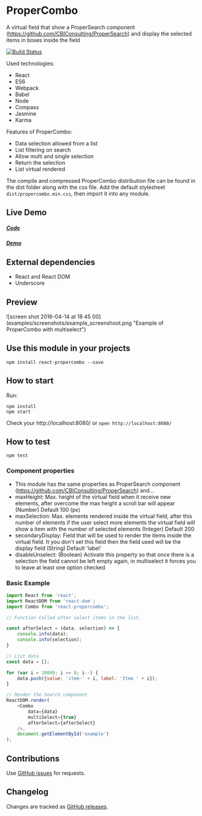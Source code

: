 # ProperCombo
A virtual field that show a ProperSearch component (https://github.com/CBIConsulting/ProperSearch) and display the selected items in boxes inside the field

[![Build Status](https://travis-ci.org/CBIConsulting/ProperCombo.svg)](https://travis-ci.org/CBIConsulting/ProperCombo)

Used technologies:

- React
- ES6
- Webpack
- Babel
- Node
- Compass
- Jasmine
- Karma


Features of ProperCombo:

* Data selection allowed from a list
* List filtering on search
* Allow multi and single selection
* Return the selection
* List virtual rendered


The compile and compressed ProperCombo distribution file can be found in the dist folder along with the css file. Add the default stylesheet `dist/propercombo.min.css`, then import it into any module.

## Live Demo
##### [Code](https://github.com/CBIConsulting/ProperCombo/tree/gh-pages/examples/jsx/app.js)
##### [Demo](http://cbiconsulting.github.io/ProperCombo/)

## External dependencies
* React and React DOM
* Underscore


## Preview
![screen shot 2016-04-14 at 18 45 00] (examples/screenshots/example_screenshoot.png "Example of ProperCombo with multiselect")

## Use this module in your projects
```
npm install react-propercombo --save
```

## How to start

Run:
```
npm install
npm start
```

Check your http://localhost:8080/ or  `open http://localhost:8080/`

## How to test

`npm test`

### Component properties
* This module has the same properties as ProperSearch component (https://github.com/CBIConsulting/ProperSearch) and...
* maxHeight: Max. height of the virtual field when it receive new elements, after overcome the max height a scroll bar will appear (Number) Default 100 (px)
* maxSelection: Max. elements rendered inside the virtual field, after this number of elements if the user select more elements the virtual field will show a item with the number of selected elements (Integer) Default 200
* secondaryDisplay: Field that will be used to render the items inside the virtual field. It you don't set this field then the field used will be the display field (String) Default 'label'
* disableUnselect: (Boolean) Activate this property so that once there is a selection the field cannot be left empty again, in multiselect it forces you to leave at least one option checked

### Basic Example

```javascript
import React from 'react';
import ReactDOM from 'react-dom';
import Combo from 'react-propercombo';

// Function Called after select items in the list.

const afterSelect = (data, selection) => {
	console.info(data);
	console.info(selection);
}

// List data
const data = [];

for (var i = 10000; i >= 0; i--) {
	data.push({value: 'item-' + i, label: 'Item ' + i});
}

// Render the Search component
ReactDOM.render(
	<Combo
		data={data}
		multiSelect={true}
		afterSelect={afterSelect}
	/>,
	document.getElementById('example')
);
```


Contributions
------------

Use [GitHub issues](https://github.com/CBIConsulting/ProperCombo/issues) for requests.

Changelog
---------

Changes are tracked as [GitHub releases](https://github.com/CBIConsulting/ProperCombo/releases).

